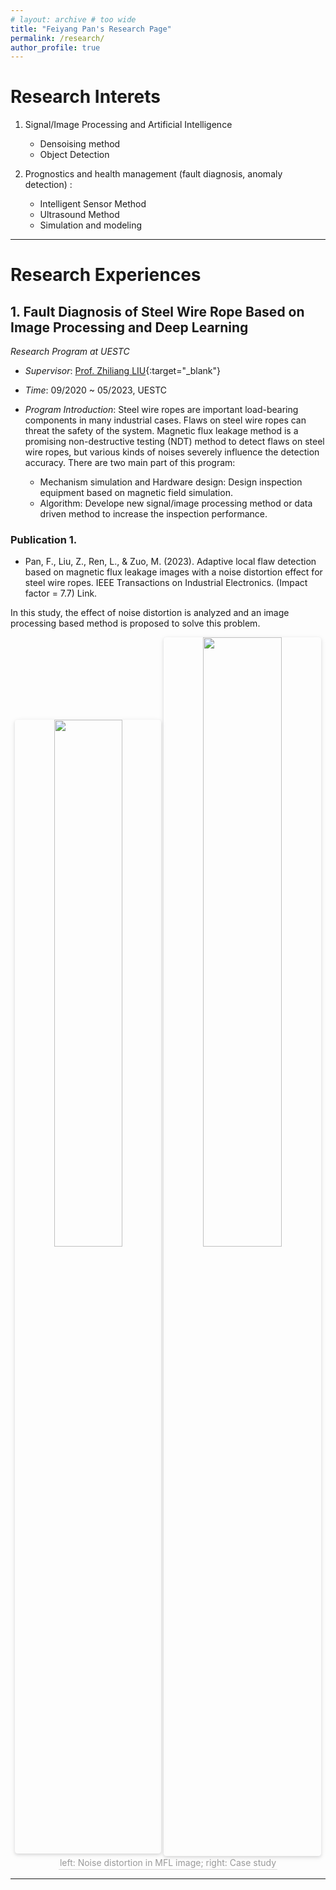 ```yaml
---
# layout: archive # too wide
title: "Feiyang Pan's Research Page"
permalink: /research/
author_profile: true
---
```


# Research Interets 

1. Signal/Image Processing and Artificial Intelligence 
   - Densoising method
   - Object Detection

2. Prognostics and health management (fault diagnosis, anomaly detection) : 
   - Intelligent Sensor Method
   - Ultrasound Method
   - Simulation and modeling

---


# Research Experiences 

## 1. Fault Diagnosis of Steel Wire Rope Based on Image Processing and Deep Learning

*Research Program at UESTC* 

 - *Supervisor*: [Prof. Zhiliang LIU](https://www.smee.uestc.edu.cn/info/1177/8351.htm "Prof. Zhiliang LIU's homepage"){:target="_blank"} 

 - *Time*: 09/2020 ~ 05/2023, UESTC 

 - *Program Introduction*:
   Steel wire ropes are important load-bearing components in many industrial cases. Flaws on steel wire ropes can threat the safety of the system. Magnetic flux leakage method is a promising non-destructive testing (NDT) method to detect flaws on steel wire ropes, but various kinds of noises severely influence the detection accuracy. There are two main part of this program:
   - Mechanism simulation and Hardware design: Design inspection equipment based on magnetic field simulation.
   - Algorithm: Develope new signal/image processing method or data driven method to increase the inspection performance.

### Publication 1. 
 - Pan, F., Liu, Z., Ren, L., & Zuo, M. (2023). Adaptive local flaw detection based on magnetic flux leakage images with a noise distortion effect for steel wire ropes. IEEE Transactions on Industrial Electronics. (Impact factor = 7.7) Link.

In this study, the effect of noise distortion is analyzed and an image processing based method is proposed to solve this problem. 

<center>
    <img style = "
        border-radius: 0.3125em;
        box-shadow: 0 2px 4px 0 rgba(34,36,38,.12),0 2px 10px 0 rgba(34,36,38,.08);" 
        src = "../files/undergraduate-research-program/tie1.png" 
        width = "46.5%">
    <img style = "
        border-radius: 0.3125em;
        box-shadow: 0 2px 4px 0 rgba(34,36,38,.12),0 2px 10px 0 rgba(34,36,38,.08);" 
        src = "../files/undergraduate-research-program/tie2.png" 
        width = "50%">
    <br>
    <div style = "
        color: orange;
        border-bottom: 1px solid #d9d9d9;
        display: inline-block;
        color: #999;
        padding: 2px;">
        left: Noise distortion in MFL image; right: Case study
    </div>
    <p> </p>
</center>


---
